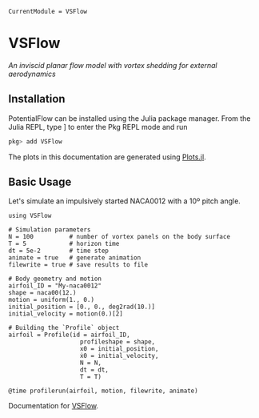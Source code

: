 ```@meta
CurrentModule = VSFlow
```

# VSFlow

*An inviscid planar flow model with vortex shedding for external aerodynamics*

## Installation

PotentialFlow can be installed using the Julia package manager. From the Julia REPL, type ] to enter the Pkg REPL mode and run

```julia
pkg> add VSFlow
```
The plots in this documentation are generated using [Plots.jl](http://docs.juliaplots.org/latest/).

## Basic Usage

Let's simulate an impulsively started NACA0012 with a 10º pitch angle.

```@example startingnaca0012
using VSFlow

# Simulation parameters
N = 100          # number of vortex panels on the body surface
T = 5            # horizon time
dt = 5e-2        # time step
animate = true   # generate animation
filewrite = true # save results to file

# Body geometry and motion
airfoil_ID = "My-naca0012"
shape = naca00(12.)
motion = uniform(1., 0.)
initial_position = [0., 0., deg2rad(10.)]
initial_velocity = motion(0.)[2]

# Building the `Profile` object
airfoil = Profile(id = airfoil_ID,
                    profileshape = shape,
                    x0 = initial_position,
                    ẋ0 = initial_velocity,
                    N = N,
                    dt = dt,
                    T = T)

@time profilerun(airfoil, motion, filewrite, animate)
```

Documentation for [VSFlow](https://github.com/yosinlpet/VSFlow.jl).
